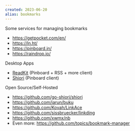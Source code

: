 ```yaml
---
created: 2023-06-20
alias: bookmarks
---
```


Some services for managing bookmarks

- https://getpocket.com/en/
- https://ln.ht/
- https://pinboard.in/
- https://raindrop.io/

Desktop Apps

- [ReadKit](https://readkit.app/) (Pinboard + RSS + more client)
- [Shiori](https://aki-null.net/shiori/) (Pinboard client)

Open Source/Self-Hosted

- https://github.com/go-shiori/shiori
- https://github.com/jarun/buku
- https://github.com/Kovah/LinkAce
- https://github.com/sissbruecker/linkding
- https://github.com/xwmx/nb
- Even more: https://github.com/topics/bookmark-manager